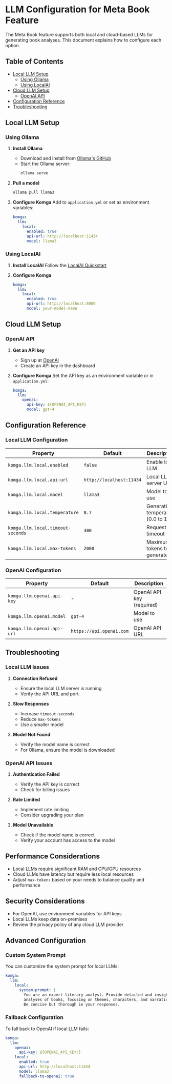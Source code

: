 # LLM Configuration for Meta Book Feature

The Meta Book feature supports both local and cloud-based LLMs for generating book analyses. This document explains how to configure each option.

## Table of Contents
- [Local LLM Setup](#local-llm-setup)
  - [Using Ollama](#using-ollama)
  - [Using LocalAI](#using-localai)
- [Cloud LLM Setup](#cloud-llm-setup)
  - [OpenAI API](#openai-api)
- [Configuration Reference](#configuration-reference)
- [Troubleshooting](#troubleshooting)

## Local LLM Setup

### Using Ollama

1. **Install Ollama**
   - Download and install from [Ollama's GitHub](https://github.com/ollama/ollama)
   - Start the Ollama server:
     ```bash
     ollama serve
     ```

2. **Pull a model**
   ```bash
   ollama pull llama3
   ```

3. **Configure Komga**
   Add to `application.yml` or set as environment variables:
   ```yaml
   komga:
     llm:
       local:
         enabled: true
         api-url: http://localhost:11434
         model: llama3
   ```

### Using LocalAI

1. **Install LocalAI**
   Follow the [LocalAI Quickstart](https://localai.io/basics/getting_started/)

2. **Configure Komga**
   ```yaml
   komga:
     llm:
       local:
         enabled: true
         api-url: http://localhost:8080
         model: your-model-name
   ```

## Cloud LLM Setup

### OpenAI API

1. **Get an API key**
   - Sign up at [OpenAI](https://platform.openai.com/)
   - Create an API key in the dashboard

2. **Configure Komga**
   Set the API key as an environment variable or in `application.yml`:
   ```yaml
   komga:
     llm:
       openai:
         api-key: ${OPENAI_API_KEY}
         model: gpt-4
   ```

## Configuration Reference

### Local LLM Configuration

| Property | Default | Description |
|----------|---------|-------------|
| `komga.llm.local.enabled` | `false` | Enable local LLM |
| `komga.llm.local.api-url` | `http://localhost:11434` | Local LLM server URL |
| `komga.llm.local.model` | `llama3` | Model to use |
| `komga.llm.local.temperature` | `0.7` | Generation temperature (0.0 to 1.0) |
| `komga.llm.local.timeout-seconds` | `300` | Request timeout |
| `komga.llm.local.max-tokens` | `2000` | Maximum tokens to generate |

### OpenAI Configuration

| Property | Default | Description |
|----------|---------|-------------|
| `komga.llm.openai.api-key` | - | OpenAI API key (required) |
| `komga.llm.openai.model` | `gpt-4` | Model to use |
| `komga.llm.openai.api-url` | `https://api.openai.com` | OpenAI API URL |

## Troubleshooting

### Local LLM Issues

1. **Connection Refused**
   - Ensure the local LLM server is running
   - Verify the API URL and port

2. **Slow Responses**
   - Increase `timeout-seconds`
   - Reduce `max-tokens`
   - Use a smaller model

3. **Model Not Found**
   - Verify the model name is correct
   - For Ollama, ensure the model is downloaded

### OpenAI API Issues

1. **Authentication Failed**
   - Verify the API key is correct
   - Check for billing issues

2. **Rate Limited**
   - Implement rate limiting
   - Consider upgrading your plan

3. **Model Unavailable**
   - Check if the model name is correct
   - Verify your account has access to the model

## Performance Considerations

- Local LLMs require significant RAM and CPU/GPU resources
- Cloud LLMs have latency but require less local resources
- Adjust `max-tokens` based on your needs to balance quality and performance

## Security Considerations

- For OpenAI, use environment variables for API keys
- Local LLMs keep data on-premises
- Review the privacy policy of any cloud LLM provider

## Advanced Configuration

### Custom System Prompt

You can customize the system prompt for local LLMs:

```yaml
komga:
  llm:
    local:
      system-prompt: |
        You are an expert literary analyst. Provide detailed and insightful
        analyses of books, focusing on themes, characters, and narrative style.
        Be concise but thorough in your responses.
```

### Fallback Configuration

To fall back to OpenAI if local LLM fails:

```yaml
komga:
  llm:
    openai:
      api-key: ${OPENAI_API_KEY:}
    local:
      enabled: true
      api-url: http://localhost:11434
      model: llama3
      fallback-to-openai: true
```
